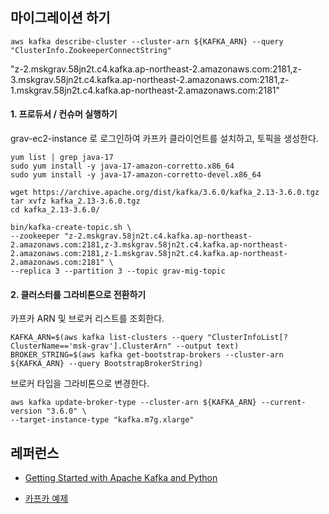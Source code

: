 ## 마이그레이션 하기 ##

```
aws kafka describe-cluster --cluster-arn ${KAFKA_ARN} --query "ClusterInfo.ZookeeperConnectString"
```
"z-2.mskgrav.58jn2t.c4.kafka.ap-northeast-2.amazonaws.com:2181,z-3.mskgrav.58jn2t.c4.kafka.ap-northeast-2.amazonaws.com:2181,z-1.mskgrav.58jn2t.c4.kafka.ap-northeast-2.amazonaws.com:2181"

#### 1. 프로듀서 / 컨슈머 실행하기 ####

grav-ec2-instance 로 로그인하여 카프카 클라이언트를 설치하고, 토픽을 생성한다.  
```
yum list | grep java-17
sudo yum install -y java-17-amazon-corretto.x86_64
sudo yum install -y java-17-amazon-corretto-devel.x86_64

wget https://archive.apache.org/dist/kafka/3.6.0/kafka_2.13-3.6.0.tgz
tar xvfz kafka_2.13-3.6.0.tgz 
cd kafka_2.13-3.6.0/
```

```
bin/kafka-create-topic.sh \
--zookeeper "z-2.mskgrav.58jn2t.c4.kafka.ap-northeast-2.amazonaws.com:2181,z-3.mskgrav.58jn2t.c4.kafka.ap-northeast-2.amazonaws.com:2181,z-1.mskgrav.58jn2t.c4.kafka.ap-northeast-2.amazonaws.com:2181" \
--replica 3 --partition 3 --topic grav-mig-topic

```




#### 2. 클러스터를 그라비톤으로 전환하기 ####
카프카 ARN 및 브로커 리스트를 조회한다.
```
KAFKA_ARN=$(aws kafka list-clusters --query "ClusterInfoList[?ClusterName=='msk-grav'].ClusterArn" --output text)
BROKER_STRING=$(aws kafka get-bootstrap-brokers --cluster-arn ${KAFKA_ARN} --query BootstrapBrokerString)
```

브로커 타입을 그라비톤으로 변경한다. 
```
aws kafka update-broker-type --cluster-arn ${KAFKA_ARN} --current-version "3.6.0" \
--target-instance-type "kafka.m7g.xlarge"
```

## 레퍼런스 ##
* [Getting Started with Apache Kafka and Python](https://developer.confluent.io/get-started/python/?utm_medium=sem&utm_source=google&utm_campaign=ch.sem_br.nonbrand_tp.prs_tgt.dsa_mt.dsa_rgn.apac_lng.eng_dv.all_con.confluent-developer&utm_term=&creative=&device=c&placement=&gad_source=1&gclid=Cj0KCQiA1p28BhCBARIsADP9HrPKZ2L5FL33Qj2hG5wD-SgO6VAhZTPCmRDyU3SzMKXwfxM4pEn5NX0aAuI6EALw_wcB)

* [카프카 예제](https://dev-records.tistory.com/entry/%ED%8C%8C%EC%9D%B4%EC%8D%AC%EC%9C%BC%EB%A1%9C-Kafka-%EA%B0%84%EB%8B%A8%ED%95%9C-%EC%98%88%EC%A0%9C)
